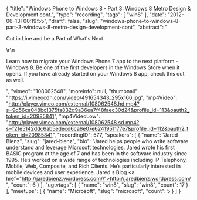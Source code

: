 {
  "title": "Windows Phone to Windows 8 - Part 3: Windows 8 Metro Design & Development cont.",
  "type": "recording",
  "tags": [
    "win8"
  ],
  "date": "2012-06-13T00:19:55",
  "draft": false,
  "slug": "windows-phone-to-windows-8-part-3-windows-8-metro-design-development-cont",
  "abstract": "<p>Cut in Line and be a Part of What's Next</p>\r\n<p>Learn how to migrate your Windows Phone 7 app to the next platform - Windows 8. Be one of the first developers in the Windows Store when it opens. If you have already started on your Windows 8 app, check this out as well.</p>",
  "vimeo": "108062548",
  "moreinfo": null,
  "thumbnail": "https://i.vimeocdn.com/video/491654343_295x166.jpg",
  "mp4Video": "http://player.vimeo.com/external/108062548.hd.mp4?s=9d56ca048bc1375fa832d9a36ea7f48faec30d24&profile_id=113&oauth2_token_id=20985841",
  "mp4VideoLow": "http://player.vimeo.com/external/108062548.sd.mp4?s=f21e5142ddc6ab5edecd6ca6e07e6241951177e7&profile_id=112&oauth2_token_id=20985841",
  "recordingID": 577,
  "speakers": [
    {
      "name": "Jared Bienz",
      "slug": "jared-bienz",
      "bio": "Jared helps people who write software understand and leverage Microsoft technologies. Jared wrote his first BASIC program at the age of 7 and has been in the software industry since 1995. He’s worked on a wide range of technologies including IP Telephony, Mobile, Web, Composite, and Rich Clients. He’s particularly interested in mobile devices and user experience. Jared's Blog <a href=\"http://jaredbienz.wordpress.com/\">http://jaredbienz.wordpress.com/</a>",
      "count": 6
    }
  ],
  "ugtvtags": [
    {
      "name": "win8",
      "slug": "win8",
      "count": 17
    }
  ],
  "meetups": [
    {
      "name": "Microsoft",
      "slug": "microsoft",
      "count": 5
    }
  ]
}